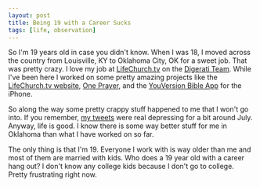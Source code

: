 ```yaml
---
layout: post
title: Being 19 with a Career Sucks
tags: [life, observation]
---
```


So I'm 19 years old in case you didn't know. When I was 18, I moved across the country from Louisville, KY to Oklahoma City, OK for a sweet job. That was pretty crazy. I love my job at [LifeChurch.tv](http://www.lifechurch.tv/) on the [Digerati Team](http://lifechurch.tv/digerati/). While I've been here I worked on some pretty amazing projects like the [LifeChurch.tv website](http://www.lifechurch.tv/), [One Prayer](http://oneprayer.com/), and the [YouVersion Bible App](http://youversion.com/iphone) for the iPhone.

So along the way some pretty crappy stuff happened to me that I won't go into. If you remember, [my tweets](http://twitter.com/samsoffes) were real depressing for a bit around July. Anyway, life is good. I know there is some way better stuff for me in Oklahoma than what I have worked on so far.

The only thing is that I'm 19. Everyone I work with is way older than me and most of them are married with kids. Who does a 19 year old with a career hang out? I don't know any college kids because I don't go to college. Pretty frustrating right now.
